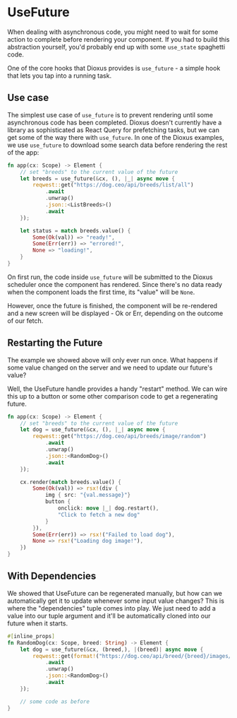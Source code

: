 # UseFuture

When dealing with asynchronous code, you might need to wait for some action to complete before rendering your component. If you had to build this abstraction yourself, you'd probably end up with some `use_state` spaghetti code.

One of the core hooks that Dioxus provides is `use_future` - a simple hook that lets you tap into a running task.

## Use case

The simplest use case of `use_future` is to prevent rendering until some asynchronous code has been completed. Dioxus doesn't currently have a library as sophisticated as React Query for prefetching tasks, but we can get some of the way there with `use_future`. In one of the Dioxus examples, we use `use_future` to download some search data before rendering the rest of the app:

```rust
fn app(cx: Scope) -> Element {
    // set "breeds" to the current value of the future
    let breeds = use_future(&cx, (), |_| async move {
        reqwest::get("https://dog.ceo/api/breeds/list/all")
            .await
            .unwrap()
            .json::<ListBreeds>()
            .await
    });

    let status = match breeds.value() {
        Some(Ok(val)) => "ready!",
        Some(Err(err)) => "errored!",
        None => "loading!",
    }
}
```

On first run, the code inside `use_future` will be submitted to the Dioxus scheduler once the component has rendered. Since there's no data ready when the component loads the first time, its "value" will be `None`.

However, once the future is finished, the component will be re-rendered and a new screen will be displayed - Ok or Err, depending on the outcome of our fetch.



## Restarting the Future

The example we showed above will only ever run once. What happens if some value changed on the server and we need to update our future's value?

Well, the UseFuture handle provides a handy "restart" method. We can wire this up to a button or some other comparison code to get a regenerating future.

```rust
fn app(cx: Scope) -> Element {
    // set "breeds" to the current value of the future
    let dog = use_future(&cx, (), |_| async move {
        reqwest::get("https://dog.ceo/api/breeds/image/random")
            .await
            .unwrap()
            .json::<RandomDog>()
            .await
    });

    cx.render(match breeds.value() {
        Some(Ok(val)) => rsx!(div {
            img { src: "{val.message}"}
            button {
                onclick: move |_| dog.restart(),
                "Click to fetch a new dog"
            }
        }),
        Some(Err(err)) => rsx!("Failed to load dog"),
        None => rsx!("Loading dog image!"),
    })
}
```

## With Dependencies

We showed that UseFuture can be regenerated manually, but how can we automatically get it to update whenever some input value changes? This is where the "dependencies" tuple comes into play. We just need to add a value into our tuple argument and it'll be automatically cloned into our future when it starts.


```rust
#[inline_props]
fn RandomDog(cx: Scope, breed: String) -> Element {
    let dog = use_future(&cx, (breed,), |(breed)| async move {
        reqwest::get(format!("https://dog.ceo/api/breed/{breed}/images/random"))
            .await
            .unwrap()
            .json::<RandomDog>()
            .await
    });

    // some code as before
}
```
